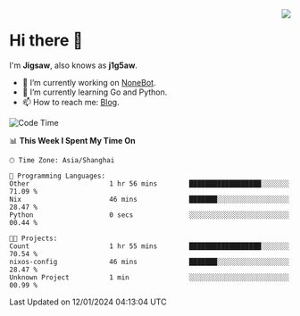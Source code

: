 <a href="#">
  <img align="right" src="https://github-readme-stats.vercel.app/api?username=j1g5awi&count_private=true&show_icons=true&title_color=80070B&text_color=B3B3B3&bg_color=212121&icon_color=80070B" />
</a>

# Hi there 👋

I'm **Jigsaw**, also knows as **j1g5aw**.

- 🔭 I’m currently working on [NoneBot](https://github.com/nonebot).
- 🌱 I’m currently learning Go and Python.
- 📫 How to reach me: [Blog](https://blog.maddestroyer.xyz/).

<!--START_SECTION:waka-->
![Code Time](http://img.shields.io/badge/Code%20Time-1%2C350%20hrs%2018%20mins-blue)

📊 **This Week I Spent My Time On** 

```text
🕑︎ Time Zone: Asia/Shanghai

💬 Programming Languages: 
Other                    1 hr 56 mins        ██████████████████░░░░░░░   71.09 % 
Nix                      46 mins             ███████░░░░░░░░░░░░░░░░░░   28.47 % 
Python                   0 secs              ░░░░░░░░░░░░░░░░░░░░░░░░░   00.44 % 

🐱‍💻 Projects: 
Count                    1 hr 55 mins        ██████████████████░░░░░░░   70.54 % 
nixos-config             46 mins             ███████░░░░░░░░░░░░░░░░░░   28.47 % 
Unknown Project          1 min               ░░░░░░░░░░░░░░░░░░░░░░░░░   00.99 % 
```


 Last Updated on 12/01/2024 04:13:04 UTC
<!--END_SECTION:waka-->
